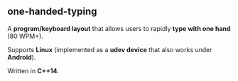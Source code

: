 ## one-handed-typing

A **program/keyboard layout** that allows users to rapidly **type with one hand** (80 WPM+).

Supports **Linux** (implemented as a **udev device** that also works under **Android**).

Written in **C++14**.

